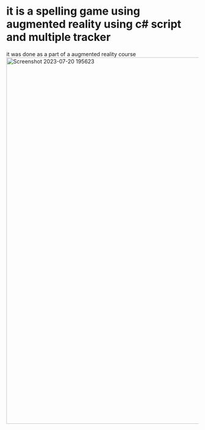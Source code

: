 # it is a spelling game using augmented reality using c# script and multiple tracker
it was done as a part of a augmented reality course
<img width="960" alt="Screenshot 2023-07-20 195623" src="https://github.com/Idris-shuja/ag-game/assets/110660097/0b912bb0-c962-43c1-91c9-be2a004c9bab">
